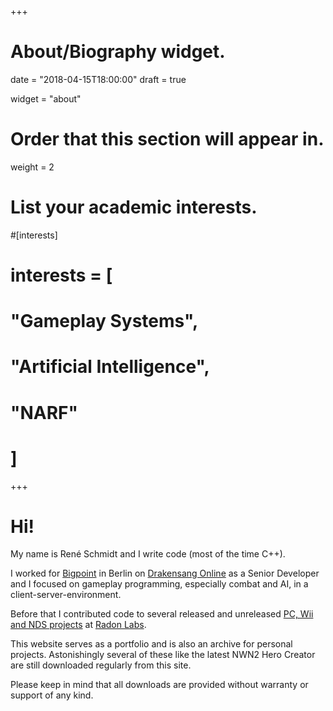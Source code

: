 +++
# About/Biography widget.

date = "2018-04-15T18:00:00"
draft = true

widget = "about"

# Order that this section will appear in.
weight = 2

# List your academic interests.
#[interests]
#  interests = [
#    "Gameplay Systems",
#    "Artificial Intelligence",
#    "NARF"
#  ]
 
+++

# Hi!

My name is René Schmidt and I write code (most of the time C++).

I worked for [Bigpoint](http://www.bigpoint.com) in Berlin on [Drakensang Online](http://www.drakensang.com) as a Senior Developer and I focused on gameplay programming, especially combat and AI, in a client-server-environment.

Before that I contributed code to several released and unreleased [PC, Wii and NDS projects](http://www.mobygames.com/developer/sheet/view/developerId,241905/) at [Radon Labs](http://en.wikipedia.org/wiki/Radon_Labs).

This website serves as a portfolio and is also an archive for personal projects.
Astonishingly several of these like the latest NWN2 Hero Creator are still downloaded regularly from this site.

Please keep in mind that all downloads are provided without warranty or support of any kind.

